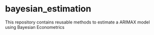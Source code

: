 # bayesian_estimation
This repository contains reusable methods to estimate a ARIMAX model using Bayesian Econometrics
